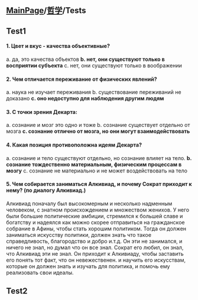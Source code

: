 ## [MainPage](../index.md)/[哲学](README.md)/Tests

## Test1

#### 1. Цвет и вкус - качества объективные?

a. да, это качества объектов
**b. нет, они существуют только в восприятии субъекта**
c. нет, они существуют только в воображении

#### 2. Чем отличается переживание от физических явлений?

a. наука не изучает переживания
b. существование переживаний не доказано
**c. оно недоступно для наблюдения другим людям**

#### 3. С точки зрения Декарта:

a. сознание и мозг это одно и тоже
b. сознание существует отдельно от мозга
**c. сознание отлично от мозга, но они могут взаимодействовать**

#### 4. Какая позиция противоположна идеям Декарта?

a. сознание и тело существуют отдельно, но сознание влияет на тело. 
**b. сознание тождественно материальным, физическим процессам в мозгу**
c. сознание не материально и не может воздействовать на тело

#### 5. Чем собирается заниматься Алкивиад, и почему Сократ приходит к нему? (по диалогу Алкивиад.)

Алкивиад поначалу был высокомерным и несколько надменным человеком, с знатном происхождением и множеством женихов. У него были большие политические амбиции, стремился к большей славе и богатству и надеялся как можно скорее отправиться на гражданское собрание в Афины, чтобы стать хорошим политиком. Тогда он должен заниматься искусству политики, должен знать что такое справедливость, благородство и добро и.т.д. Он эти не занимался, и ничего не знал, но думал что он все знал. Сократ его любил, он знал, что Алкивиад эти не знал. Он приходит к Алкивиаду, чтобы заставить его понять тот факт, что он невежественен. и научить его искусствам, которые он должен знать и изучать для политика, и помочь ему реализовать свои идеалы.

## Test2